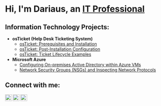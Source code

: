 <h1>Hi, I'm Dariaus, an <a href="https://linkedin.com/in/DariausPhilson">IT Professional</a></h1>

<h2> Information Technology Projects:</h2>

- <b>osTicket (Help Desk Ticketing System)</b>
  - [osTicket: Prerequisites and Installation](https://github.com/DariausPhilson/osticket-prereqs)
  - [osTicket: Post-Installation Configuration](https://github.com/DariausPhilson/post-install-config)
  - [osTicket: Ticket Lifecycle Examples](https://github.com/DariausPhilson/ticket-lifecycle)
- <b>Microsoft Azure</b>
  - [Configuring On-premises Active Directory within Azure VMs](https://github.com/DariausPhilson/configure-ad)
  - [Network Security Groups (NSGs) and Inspecting Network Protocols](https://github.com/DariausPhilson/azure-network-protocols)

<h2>Connect with me:</h2>

[<img align="left" alt="DariausPhilson | Twitter" width="22px" src="https://cdn.jsdelivr.net/npm/simple-icons@v3/icons/twitter.svg" />][twitter]
[<img align="left" alt="DariausPhilson | LinkedIn" width="22px" src="https://cdn.jsdelivr.net/npm/simple-icons@v3/icons/linkedin.svg" />][linkedin]
[<img align="left" alt="DariausPhilson | Instagram" width="22px" src="https://cdn.jsdelivr.net/npm/simple-icons@v3/icons/instagram.svg" />][instagram]

[twitter]: https://twitter.com/dariausphilson
[instagram]: https://www.instagram.com/dariausphilson
[linkedin]: https://linkedin.com/in/DariausPhilson
